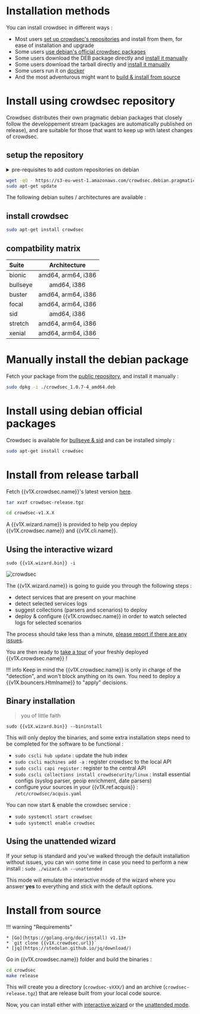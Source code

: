 
# Installation methods

You can install crowdsec in different ways :

 - Most users [set up crowdsec's repositories](/Crowdsec/v1/getting_started/installation/#install-using-crowdsec-repository) and install from them, for ease of installation and upgrade
 - Some users [use debian's official crowdsec packages](/Crowdsec/v1/getting_started/installation/#install-using-debian-official-packages)
 - Some users download the DEB package directly and [install it manually](/Crowdsec/v1/getting_started/installation/#manually-install-the-debian-package)
 - Some users download the tarball directly and [install it manually](/Crowdsec/v1/getting_started/installation/#install-from-release-tarball)
 - Some users run it on [docker](/Crowdsec/v1/docker/)
 - And the most adventurous might want to [build & install from source](/Crowdsec/v1/getting_started/installation/#install-from-source)


# Install using crowdsec repository

Crowdsec distributes their own pragmatic debian packages that closely follow the developpement stream (packages are automatically published on release), and are suitable for those that want to keep up with latest changes of crowdsec.

## setup the repository

<details>
  <summary>pre-requisites to add custom repositories on debian</summary>
```bash
sudo apt install software-properties-common
```
</details>

```bash
wget -qO - https://s3-eu-west-1.amazonaws.com/crowdsec.debian.pragmatic/crowdsec.asc |sudo apt-key add - && sudo apt-add-repository "https://s3-eu-west-1.amazonaws.com/crowdsec.debian.pragmatic/$(lsb_release -cs) $(lsb_release -cs) main"
sudo apt-get update
```

The following debian suites / architectures are available :

## install crowdsec

```bash
sudo apt-get install crowdsec
```

## compatbility matrix

<center>

| Suite       | Architecture     |
| :------------- | :----------: | 
|  bionic | amd64, arm64, i386   |
| bullseye   | amd64, i386 |
| buster | amd64, arm64, i386 |
| focal |  amd64, arm64, i386 | 
| sid | amd64, i386 |
| stretch | amd64, arm64, i386 | 
| xenial | amd64, arm64, i386 | 

</center>

# Manually install the debian package

Fetch your package from the [public repository](https://s3-eu-west-1.amazonaws.com/crowdsec.debian.pragmatic/), and install it manually :

```bash
sudo dpkg -i ./crowdsec_1.0.7-4_amd64.deb
```

# Install using debian official packages

Crowdsec is available for [bullseye & sid](https://packages.debian.org/search?searchon=names&keywords=crowdsec) and can be installed simply :

```bash
sudo apt-get install crowdsec
```

# Install from release tarball

Fetch {{v1X.crowdsec.name}}'s latest version [here]({{v1X.crowdsec.download_url}}).

```bash
tar xvzf crowdsec-release.tgz
```
```bash
cd crowdsec-v1.X.X
```

A {{v1X.wizard.name}} is provided to help you deploy {{v1X.crowdsec.name}} and {{v1X.cli.name}}.

## Using the interactive wizard

```
sudo {{v1X.wizard.bin}} -i
```

![crowdsec](../assets/images/crowdsec_install.gif)

The {{v1X.wizard.name}} is going to guide you through the following steps :

 - detect services that are present on your machine
 - detect selected services logs
 - suggest collections (parsers and scenarios) to deploy
 - deploy & configure {{v1X.crowdsec.name}} in order to watch selected logs for selected scenarios
 
The process should take less than a minute, [please report if there are any issues]({{v1X.wizard.bugreport}}).

You are then ready to [take a tour](/Crowdsec/v1/getting_started/crowdsec-tour/) of your freshly deployed {{v1X.crowdsec.name}} !

!!! info
        Keep in mind the {{v1X.crowdsec.name}} is only in charge of the "detection", and won't block anything on its own. You need to deploy a {{v1X.bouncers.Htmlname}} to "apply" decisions.

## Binary installation

> you of little faith

```
sudo {{v1X.wizard.bin}} --bininstall
```

This will only deploy the binaries, and some extra installation steps need to be completed for the software to be functional :

 - `sudo cscli hub update` : update the hub index
 - `sudo cscli machines add -a` : register crowdsec to the local API
 - `sudo cscli capi register` : register to the central API
 - `sudo cscli collections install crowdsecurity/linux` : install essential configs (syslog parser, geoip enrichment, date parsers)
 - configure your sources in your {{v1X.ref.acquis}} : `/etc/crowdsec/acquis.yaml`

You can now start & enable the crowdsec service :

 - `sudo systemctl start crowdsec`
 - `sudo systemctl enable crowdsec`

## Using the unattended wizard

If your setup is standard and you've walked through the default installation without issues, you can win some time in case you need to perform a new install : `sudo ./wizard.sh --unattended` 

This mode will emulate the interactive mode of the wizard where you answer **yes** to everything and stick with the default options. 

# Install from source

!!! warning "Requirements"
    
    * [Go](https://golang.org/doc/install) v1.13+
    * `git clone {{v1X.crowdsec.url}}`
    * [jq](https://stedolan.github.io/jq/download/)


Go in {{v1X.crowdsec.name}} folder and build the binaries :

```bash
cd crowdsec
make release
```

This will create you a directory (`crowdsec-vXXX/`) and an archive (`crowdsec-release.tgz`) that are release built from your local code source. 

Now, you can install either with [interactive wizard](#using-the-interactive-wizard) or the [unattended mode](#using-unattended-mode).
